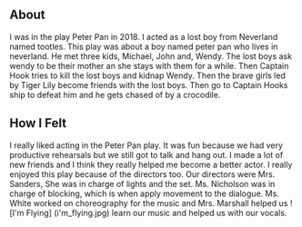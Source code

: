 ## About
I was in the play Peter Pan in 2018. I acted as a lost boy from Neverland named tootles. This play was about a boy named peter pan who lives in neverland. He met three kids, Michael, John and, Wendy. The lost boys ask wendy to be their mother an she stays with them for a while. Then Captain Hook tries to kill the lost boys and kidnap Wendy. Then the brave girls led by Tiger Lily become friends with the lost boys. Then go to Captain Hooks ship to defeat him and he gets chased of by a crocodile.

## How I Felt
I really liked acting in the Peter Pan play. It was fun because we had very productive rehearsals but we still got to talk and hang out. I made a lot of new friends and I think they really helped me become a better actor. I really enjoyed this play because of the directors too. Our directors were Mrs. Sanders, She was in charge of lights and the set. Ms. Nicholson was in charge of blocking, which is when apply movement to the dialogue. Ms. White worked on choreography for the music and Mrs. Marshall helped us ![I'm Flying] (i'm_flying.jpg) learn our music and helped us with our vocals.
